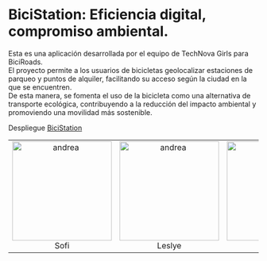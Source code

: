 # BiciStation: Eficiencia digital, compromiso ambiental.

Esta es una aplicación desarrollada por el equipo de TechNova Girls para BiciRoads.<br>
El proyecto permite a los usuarios de bicicletas geolocalizar estaciones de parqueo y puntos de alquiler, facilitando su acceso según la ciudad en la que se encuentren.<br>
De esta manera, se fomenta el uso de la bicicleta como una alternativa de transporte ecológica, contribuyendo a la reducción del impacto ambiental y promoviendo una movilidad más sostenible.<br>

Despliegue [BiciStation](https://bicistation.netlify.app)

<table align="center">
  <tr>
    <td align="center">
      <img src="./public/sofi.jpeg" alt="andrea" width="200" height="200"><br>
      Sofi
    </td>
        <td align="center">
      <img src="./public/leslye.png" alt="andrea" width="200" height="200"><br>
      Leslye
    </td>
    <td align="center">
      <img src="./public/sandra.jpeg" alt="Sandra" width="200" height="200"><br>
      Sandra
    </td>
  </tr>
</table>
